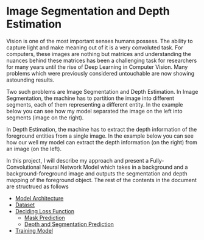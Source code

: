 # Image Segmentation and Depth Estimation

Vision is one of the most important senses humans possess. The ability to capture light and make meaning out of it is a very convoluted task. For computers, these images are nothing but matrices and understanding the nuances behind these matrices has been a challenging task for researchers for many years until the rise of Deep Learning in Computer Vision. Many problems which were previously considered untouchable are now showing astounding results.

Two such problems are Image Segmentation and Depth Estimation. In Image Segmentation, the machine has to partition the image into different segments, each of them representing a different entity. In the example below you can see how my model separated the image on the left into segments (image on the right).
![]()

In Depth Estimation, the machine has to extract the depth information of the foreground entities from a single image. In the example below you can see how our well my model can extract the depth information (on the right) from an image (on the left).
![]()

In this project, I will describe my approach and present a Fully-Convolutional Neural Network Model which takes in a background and a background-foreground image and outputs the segmentation and depth mapping of the foreground object. The rest of the contents in the document are structrued as follows

- [Model Architecture](docs/architecture.md)
- [Dataset](ocs/dataset.md)
- [Deciding Loss Function](docs/deciding_loss_function.md)
  - [Mask Prediction](docs/deciding_loss_function.md#mask-prediction)
  - [Depth and Segmentation Prediction](docs/deciding_loss_function.md#depth-and-segmentation-prediction)
- [Training Model](#)
